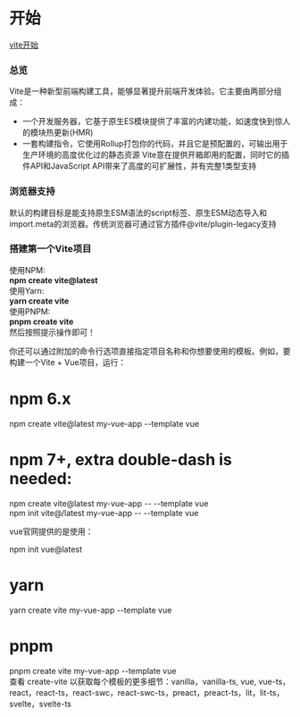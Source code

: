 # 开始
[vite开始](https://cn.vitejs.dev/guide/)
### 总览
Vite是一种新型前端构建工具，能够显著提升前端开发体验。它主要由两部分组成：
* 一个开发服务器，它基于原生ES模块提供了丰富的内建功能，如速度快到惊人的模块热更新(HMR)
* 一套构建指令，它使用Rollup打包你的代码，并且它是预配置的，可输出用于生产环境的高度优化过的静态资源
Vite意在提供开箱即用的配置，同时它的插件API和JavaScript API带来了高度的可扩展性，并有完整1类型支持
### 浏览器支持
默认的构建目标是能支持原生ESM语法的script标签、原生ESM动态导入和import.meta的浏览器。传统浏览器可通过官方插件@vite/plugin-legacy支持
### 搭建第一个Vite项目

使用NPM:
<br/>
**npm create vite@latest**
<br/>
使用Yarn:
<br/>
**yarn create vite**
<br/>
使用PNPM:
<br/>
**pnpm create vite**
<br/>
然后按照提示操作即可！
<br/>

你还可以通过附加的命令行选项直接指定项目名称和你想要使用的模板。例如，要构建一个Vite + Vue项目，运行：
<br/>
# npm 6.x
npm create vite@latest my-vue-app --template vue

# npm 7+, extra double-dash is needed:
npm create vite@latest my-vue-app -- --template vue
<br/>
npm init vite@/latest my-vue-app -- --template vue

<p>vue官网提供的是使用：</p>
<p>npm init vue@latest</p>

# yarn
yarn create vite my-vue-app --template vue

# pnpm
pnpm create vite my-vue-app --template vue
<br/>
查看 create-vite 以获取每个模板的更多细节：vanilla，vanilla-ts, vue, vue-ts，react，react-ts，react-swc，react-swc-ts，preact，preact-ts，lit，lit-ts，svelte，svelte-ts